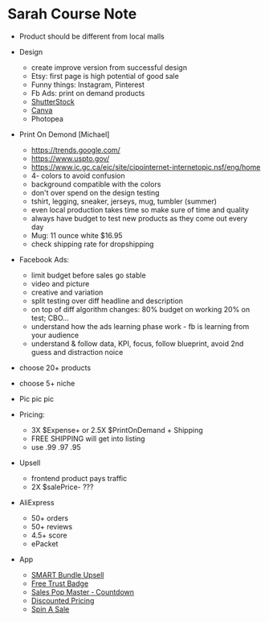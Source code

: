 # Sarah Course Note

+ Product should be different from local malls
+ Design
  - create improve version from successful design 
  - Etsy: first page is high potential of good sale
  - Funny things: Instagram, Pinterest
  - Fb Ads: print on demand products 
  - [ShutterStock](https://www.shutterstock.com)
  - [Canva](https://www.canva.com)
  - Photopea
+ Print On Demond [Michael]
  - https://trends.google.com/
  - https://www.uspto.gov/
  - https://www.ic.gc.ca/eic/site/cipointernet-internetopic.nsf/eng/home
  - 4- colors to avoid confusion
  - background compatible with the colors
  - don't over spend on the design testing
  - tshirt, legging, sneaker, jerseys, mug, tumbler (summer)
  - even local production takes time so make sure of time and quality
  - always have budget to test new products as they come out every day
  - Mug: 11 ounce white $16.95
  - check shipping rate for dropshipping
+ Facebook Ads:
  - limit budget before sales go stable
  - video and picture
  - creative and variation
  - split testing over diff headline and description
  - on top of diff algorithm changes: 80% budget on working 20% on test; CBO...
  - understand how the ads learning phase work - fb is learning from your audience
  - understand & follow data, KPI, focus, follow blueprint, avoid 2nd guess and distraction noice
+ choose 20+ products
+ choose 5+ niche
+ Pic pic pic
+ Pricing:
  + 3X $Expense+ or 2.5X $PrintOnDemand + Shipping
  + FREE SHIPPING will get into listing
  + use .99 .97 .95
+ Upsell
  - frontend product pays traffic
  - 2X $salePrice- ??? 
+ AliExpress
  - 50+ orders
  - 50+ reviews
  - 4.5+ score
  - ePacket
 
+ App
  - [SMART Bundle Upsell](https://apps.shopify.com/smar7-bundle-upsell)
  - [Free Trust Badge](https://apps.shopify.com/trust-badge)
  - [Sales Pop Master ‑ Countdown](https://apps.shopify.com/sales-pop-master)
  - [Discounted Pricing](https://apps.shopify.com/discounted-pricing)
  - [Spin A Sale](https://apps.shopify.com/spin-a-sale)